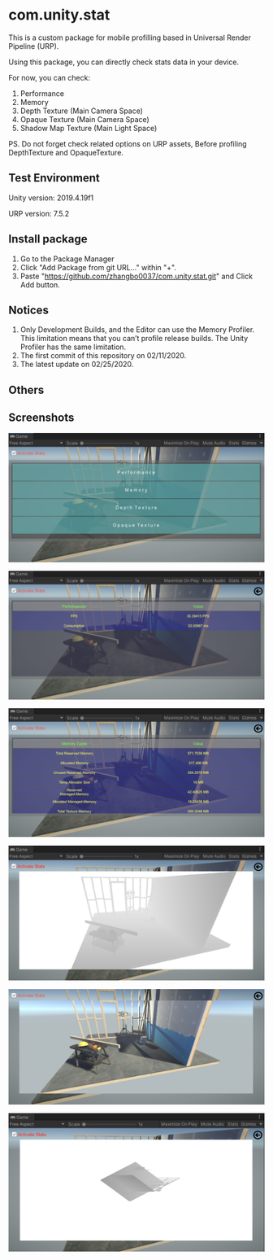 # com.unity.stat

This is a custom package for mobile profilling based in Universal Render Pipeline (URP).

Using this package, you can directly check stats data in your device.

For now, you can check:
1. Performance
2. Memory
3. Depth Texture (Main Camera Space)
4. Opaque Texture (Main Camera Space)
5. Shadow Map Texture (Main Light Space)

PS. Do not forget check related options on URP assets, Before profiling DepthTexture and OpaqueTexture.


## Test Environment

Unity version: 2019.4.19f1

URP version: 7.5.2


## Install package

1. Go to the Package Manager 
2. Click "Add Package from git URL..." within "+".
3. Paste "https://github.com/zhangbo0037/com.unity.stat.git" and Click Add button.


## Notices
1. Only Development Builds, and the Editor can use the Memory Profiler. This limitation means that you can’t profile release builds. The Unity Profiler has the same limitation.
2. The first commit of this repository on 02/11/2020.
3. The latest update on 02/25/2020.


## Others



## Screenshots

![Alt text](https://github.com/zhangbo0037/com.unity.stat/blob/master/ReadmeImages/MainMenu.png?raw=true "Main Menu") 

![Alt text](https://github.com/zhangbo0037/com.unity.stat/blob/master/ReadmeImages/Performance.png?raw=true "Performance") 

![Alt text](https://github.com/zhangbo0037/com.unity.stat/blob/master/ReadmeImages/Memory.png?raw=true "Memory")

![Alt text](https://github.com/zhangbo0037/com.unity.stat/blob/master/ReadmeImages/DepthTexture.png?raw=true "Depth Texture") 

![Alt text](https://github.com/zhangbo0037/com.unity.stat/blob/master/ReadmeImages/OpaqueTexture.png?raw=true "Opaque Texture")

![Alt text](https://github.com/zhangbo0037/com.unity.stat/blob/master/ReadmeImages/ShadowTexture.png?raw=true "Shadow Texture")

